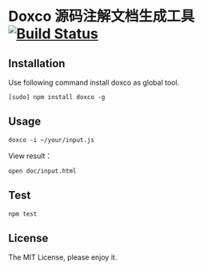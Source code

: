 Doxco 源码注解文档生成工具 [![Build Status](https://secure.travis-ci.org/JacksonTian/doxco.png?branch=master)](http://travis-ci.org/JacksonTian/doxco)
=====

## Installation
Use following command install doxco as global tool.
```
[sudo] npm install doxco -g
```

## Usage

```
doxco -i ~/your/input.js
```

View result：
```
open doc/input.html
```
## Test

```
npm test
```

## License
The MIT License, please enjoy it.
